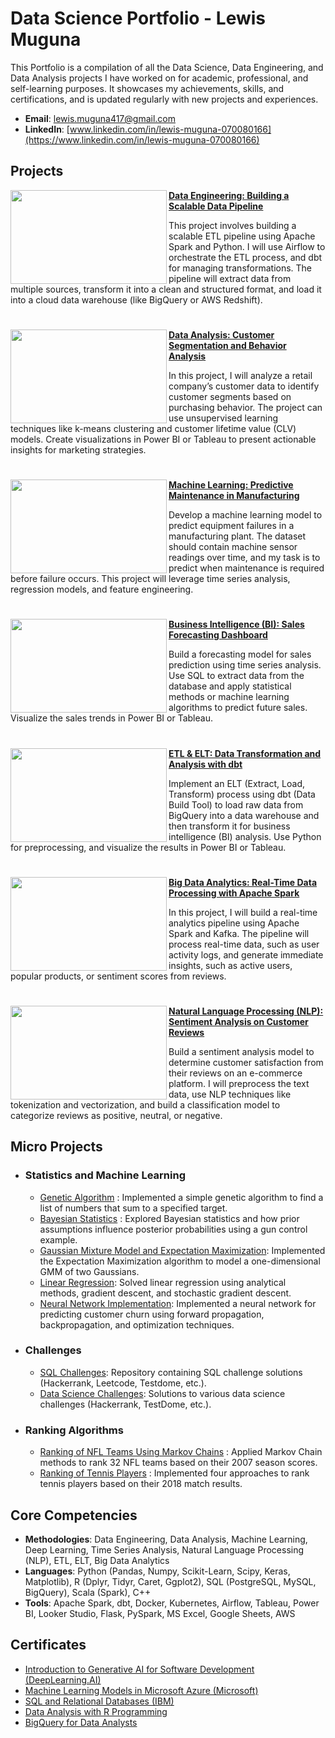 # Data Science Portfolio - Lewis Muguna

This Portfolio is a compilation of all the Data Science, Data Engineering, and Data Analysis projects I have worked on for academic, professional, and self-learning purposes. It showcases my achievements, skills, and certifications, and is updated regularly with new projects and experiences.

- **Email**: [lewis.muguna417@gmail.com](mailto:lewis.muguna417@gmail.com)
- **LinkedIn**: [www.linkedin.com/in/lewis-muguna-070080166](https://www.linkedin.com/in/lewis-muguna-070080166)

## Projects

<img align="left" width="250" height="150" src="https://github.com/archd3sai/Portfolio/blob/master/Images/telecom.jpg"> **[Data Engineering: Building a Scalable Data Pipeline](https://github.com/lewismuguna/Customer-Survival-Analysis-and-Churn-Prediction)**

This project involves building a scalable ETL pipeline using Apache Spark and Python. I will use Airflow to orchestrate the ETL process, and dbt for managing transformations. The pipeline will extract data from multiple sources, transform it into a clean and structured format, and load it into a cloud data warehouse (like BigQuery or AWS Redshift).

#

<img align="left" width="250" height="150" src="https://github.com/archd3sai/Portfolio/blob/master/Images/instacart.jpeg"> **[Data Analysis: Customer Segmentation and Behavior Analysis](https://github.com/lewismuguna/Instacart-Market-Basket-Analysis)**

In this project, I will analyze a retail company’s customer data to identify customer segments based on purchasing behavior. The project can use unsupervised learning techniques like k-means clustering and customer lifetime value (CLV) models. Create visualizations in Power BI or Tableau to present actionable insights for marketing strategies.

#

<img align="left" width="250" height="150" src="https://github.com/archd3sai/Portfolio/blob/master/Images/1_cEaeMuTvINqIgyYQMSJWUA.jpeg"> **[Machine Learning: Predictive Maintenance in Manufacturing](https://github.com/lewismuguna/News-Articles-Recommendation)**

Develop a machine learning model to predict equipment failures in a manufacturing plant. The dataset should contain machine sensor readings over time, and my task is to predict when maintenance is required before failure occurs. This project will leverage time series analysis, regression models, and feature engineering.

#

<img align="left" width="250" height="150" src="https://github.com/archd3sai/Portfolio/blob/master/Images/airplane.jpeg"> **[Business Intelligence (BI): Sales Forecasting Dashboard](https://github.com/lewismuguna/Predictive-Maintenance-of-Aircraft-Engine)**

Build a forecasting model for sales prediction using time series analysis. Use SQL to extract data from the database and apply statistical methods or machine learning algorithms to predict future sales. Visualize the sales trends in Power BI or Tableau.

#

<img align="left" width="250" height="150" src="https://github.com/archd3sai/Portfolio/blob/master/Images/960x0.jpg"> **[ETL & ELT: Data Transformation and Analysis with dbt](https://github.com/lewismuguna/Wind-Turbine-Power-Curve-Estimation)**

Implement an ELT (Extract, Load, Transform) process using dbt (Data Build Tool) to load raw data from BigQuery into a data warehouse and then transform it for business intelligence (BI) analysis. Use Python for preprocessing, and visualize the results in Power BI or Tableau.

#

<img align="left" width="250" height="150" src="https://github.com/archd3sai/Portfolio/blob/master/Images/phase1.jpg"> **[Big Data Analytics: Real-Time Data Processing with Apache Spark](https://github.com/lewismuguna/Multivariate-Phase-1-Analysis)** 

In this project, I will build a real-time analytics pipeline using Apache Spark and Kafka. The pipeline will process real-time data, such as user activity logs, and generate immediate insights, such as active users, popular products, or sentiment scores from reviews.

#

<img align="left" width="250" height="150" src="https://github.com/archd3sai/Portfolio/blob/master/Images/gdp.jpg"> **[Natural Language Processing (NLP): Sentiment Analysis on Customer Reviews](https://github.com/lewismuguna/Predicting-GDP-of-India)**

Build a sentiment analysis model to determine customer satisfaction from their reviews on an e-commerce platform. I will preprocess the text data, use NLP techniques like tokenization and vectorization, and build a classification model to categorize reviews as positive, neutral, or negative.
<br />

## Micro Projects
- ### Statistics and Machine Learning
    - [Genetic Algorithm](https://github.com/lewismuguna/Statistical-Methods/blob/master/genetic-algorithm.ipynb) : Implemented a simple genetic algorithm to find a list of numbers that sum to a specified target.
    - [Bayesian Statistics](https://github.com/lewismuguna/Statistical-Methods/blob/master/Bayesian%20Statistics.ipynb) : Explored Bayesian statistics and how prior assumptions influence posterior probabilities using a gun control example.
    - [Gaussian Mixture Model and Expectation Maximization](https://github.com/lewismuguna/Statistical-Methods/blob/master/GMM-EM.ipynb): Implemented the Expectation Maximization algorithm to model a one-dimensional GMM of two Gaussians.
    - [Linear Regression](https://github.com/lewismuguna/Statistical-Methods/blob/master/Linear%20Regression.ipynb): Solved linear regression using analytical methods, gradient descent, and stochastic gradient descent.
    - [Neural Network Implementation](https://github.com/lewismuguna/Statistical-Methods/blob/master/NN%20Implementation.ipynb): Implemented a neural network for predicting customer churn using forward propagation, backpropagation, and optimization techniques.

- ### Challenges
    - [SQL Challenges](https://github.com/lewismuguna/SQL): Repository containing SQL challenge solutions (Hackerrank, Leetcode, Testdome, etc.).
    - [Data Science Challenges](https://github.com/lewismuguna/DS-Challenges): Solutions to various data science challenges (Hackerrank, TestDome, etc.).

- ### Ranking Algorithms
    - [Ranking of NFL Teams Using Markov Chains](https://github.com/lewismuguna/Ranking-of-NFL-Teams-using-Markov-method/blob/master/Ranking%20of%20NFL%20teams%20Report.pdf) : Applied Markov Chain methods to rank 32 NFL teams based on their 2007 season scores.
    - [Ranking of Tennis Players](https://github.com/lewismuguna/Tennis-Players-Ranking/blob/master/TennisRanking.ipynb) : Implemented four approaches to rank tennis players based on their 2018 match results.

## Core Competencies

- **Methodologies**: Data Engineering, Data Analysis, Machine Learning, Deep Learning, Time Series Analysis, Natural Language Processing (NLP), ETL, ELT, Big Data Analytics
- **Languages**: Python (Pandas, Numpy, Scikit-Learn, Scipy, Keras, Matplotlib), R (Dplyr, Tidyr, Caret, Ggplot2), SQL (PostgreSQL, MySQL, BigQuery), Scala (Spark), C++
- **Tools**: Apache Spark, dbt, Docker, Kubernetes, Airflow, Tableau, Power BI, Looker Studio, Flask, PySpark, MS Excel, Google Sheets, AWS

## Certificates

- [Introduction to Generative AI for Software Development (DeepLearning.AI)](https://www.deeplearning.ai)
- [Machine Learning Models in Microsoft Azure (Microsoft)](https://www.microsoft.com)
- [SQL and Relational Databases (IBM)](https://www.ibm.com)
- [Data Analysis with R Programming](https://www.coursera.org)
- [BigQuery for Data Analysts](https://www.coursera.org)

<!--
**lewismuguna/lewismuguna** is a ✨ _special_ ✨ repository because its `README.md` (this file) appears on your GitHub profile.

Here are some ideas to get you started:

- 🔭 I’m currently working on building scalable data pipelines with Apache Spark, BigQuery, and Python.
- 🌱 I’m currently learning more about advanced data engineering, cloud technologies, and machine learning optimization.
- 👯 I’m looking to collaborate on projects involving data analytics, machine learning, and cloud computing.
- 🤔 I’m looking for help with optimizing ETL workflows and advanced SQL querying techniques.
- 💬 Ask me about data analysis, data engineering, and cloud data technologies.
- 📫 How to reach me: via LinkedIn or email.
- 😄 Pronouns: He/Him
- ⚡ Fun fact: I love transforming raw data into actionable business insights!
-->
